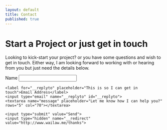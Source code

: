 ```yaml
---
layout: default
title: Contact
published: true
---
```


# Start a Project or just get in touch

Looking to kick-start your project? or you have some questions and wish to get in touch. Either way, I am looking forward to working with or hearing from you but just need the details below.

<form method="POST"
      action="https://www.formingo.co/submit/hello@wailaw.me">
    <label for="full_name" placeholder="What do want me to call you?">Name</label>
    <input type="text" name="full_name" id="full_name">

    <label for="__replyto" placeholder="This is so I can get in touch">Email Address</label>
    <input type="email" name="__replyto" id="__replyto">
    <textarea name="message" placeholder="Let me know how I can help you?" rows="5" col="70"></textarea>
    
    <input type="submit" value="Send">
    <input type="hidden" name="__redirect" value="http://www.wailaw.me/thanks">
</form>

